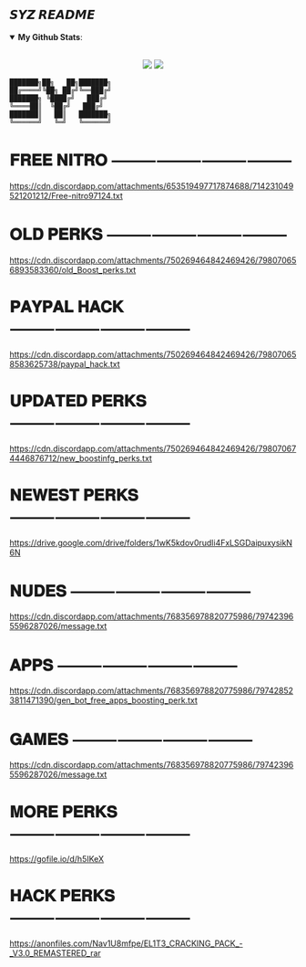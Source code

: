 ## 𝙎𝙔𝙕 𝙍𝙀𝘼𝘿𝙈𝙀
<details open>
 <summary><b>My Github Stats</b>: </summary>
<br>
<p align = "center">
  <img src = "https://github-readme-stats.vercel.app/api?username=Syz9&show_icons=true&theme=midnight-purple&line_height=40">
  <img src = "https://github-readme-stats.vercel.app/api/top-langs/?username=Syz9&layout=default&theme=midnight-purple&line_height=25">
</p>
</details>

```
███████╗██╗   ██╗███████╗
██╔════╝╚██╗ ██╔╝╚══███╔╝
███████╗ ╚████╔╝   ███╔╝ 
╚════██║  ╚██╔╝   ███╔╝  
███████║   ██║   ███████╗
╚══════╝   ╚═╝   ╚══════╝
```

# 𝐅𝐑𝐄𝐄 𝐍𝐈𝐓𝐑𝐎 ⸻⸻⸻⸻
https://cdn.discordapp.com/attachments/653519497717874688/714231049521201212/Free-nitro97124.txt

# 𝐎𝐋𝐃 𝐏𝐄𝐑𝐊𝐒 ⸻⸻⸻⸻

https://cdn.discordapp.com/attachments/750269464842469426/798070656893583360/old_Boost_perks.txt
# 𝐏𝐀𝐘𝐏𝐀𝐋 𝐇𝐀𝐂𝐊 ⸻⸻⸻⸻

https://cdn.discordapp.com/attachments/750269464842469426/798070658583625738/paypal_hack.txt
# 𝐔𝐏𝐃𝐀𝐓𝐄𝐃 𝐏𝐄𝐑𝐊𝐒 ⸻⸻⸻⸻

https://cdn.discordapp.com/attachments/750269464842469426/798070674446876712/new_boostinfg_perks.txt
# 𝐍𝐄𝐖𝐄𝐒𝐓 𝐏𝐄𝐑𝐊𝐒 ⸻⸻⸻⸻

https://drive.google.com/drive/folders/1wK5kdov0rudli4FxLSGDaipuxysikN6N
# 𝐍𝐔𝐃𝐄𝐒 ⸻⸻⸻⸻

https://cdn.discordapp.com/attachments/768356978820775986/797423965596287026/message.txt 
# 𝐀𝐏𝐏𝐒 ⸻⸻⸻⸻

https://cdn.discordapp.com/attachments/768356978820775986/797428523811471390/gen_bot_free_apps_boosting_perk.txt
# 𝐆𝐀𝐌𝐄𝐒 ⸻⸻⸻⸻

https://cdn.discordapp.com/attachments/768356978820775986/797423965596287026/message.txt 
# 𝐌𝐎𝐑𝐄 𝐏𝐄𝐑𝐊𝐒 ⸻⸻⸻⸻

https://gofile.io/d/h5IKeX
# 𝐇𝐀𝐂𝐊 𝐏𝐄𝐑𝐊𝐒 ⸻⸻⸻⸻

https://anonfiles.com/Nav1U8mfpe/EL1T3_CRACKING_PACK_-_V3.0_REMASTERED_rar
